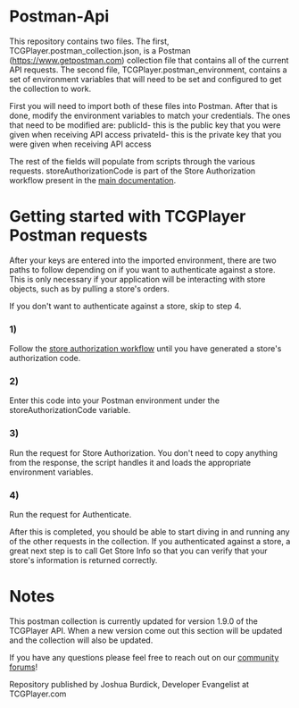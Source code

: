 # Postman-Api
This repository contains two files.  The first, TCGPlayer.postman_collection.json, is a Postman (https://www.getpostman.com) collection file that contains all of the current API requests.  The second file, TCGPlayer.postman_environment, contains a set of environment variables that will need to be set and configured to get the collection to work.

First you will need to import both of these files into Postman.  After that is done, modify the environment variables to match your credentials.  The ones that need to be modified are:
publicId- this is the public key that you were given when receiving API access
privateId- this is the private key that you were given when receiving API access

The rest of the fields will populate from scripts through the various requests.  storeAuthorizationCode is part of the Store Authorization workflow present in the [main documentation](https://docs.tcgplayer.com/docs/store-authorization-workflow).

# Getting started with TCGPlayer Postman requests
After your keys are entered into the imported environment, there are two paths to follow depending on if you want to authenticate against a store.  This is only necessary if your application will be interacting with store objects, such as by pulling a store's orders.

If you don't want to authenticate against a store, skip to step 4.

### 1)
Follow the [store authorization workflow](https://docs.tcgplayer.com/docs/store-authorization-workflow) until you have generated a store's authorization code.
### 2)
Enter this code into your Postman environment under the storeAuthorizationCode variable.
### 3)
Run the request for Store Authorization.  You don't need to copy anything from the response, the script handles it and loads the appropriate environment variables.
### 4)
Run the request for Authenticate.

After this is completed, you should be able to start diving in and running any of the other requests in the collection.  If you authenticated against a store, a great next step is to call Get Store Info so that you can verify that your store's information is returned correctly.

# Notes
This postman collection is currently updated for version 1.9.0 of the TCGPlayer API.  When a new version come out this section will be updated and the collection will also be updated.

If you have any questions please feel free to reach out on our [community forums](https://community.tcgplayer.com)!




Repository published by Joshua Burdick, Developer Evangelist at TCGPlayer.com
